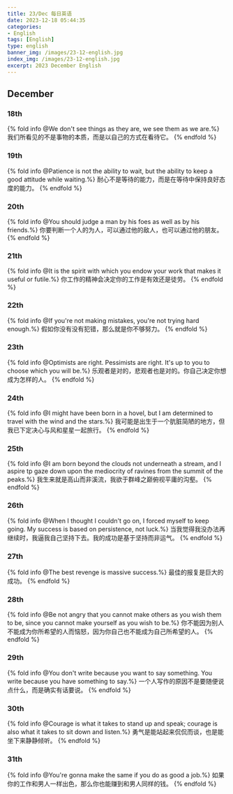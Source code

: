 ```yaml
---
title: 23/Dec 每日英语
date: 2023-12-18 05:44:35
categories:
- English
tags: [English]
type: english
banner_img: /images/23-12-english.jpg
index_img: /images/23-12-english.jpg
excerpt: 2023 December English
---
```


## December

### 18th
{% fold info @We don't see things as they are, we see them as we are.%}
我们所看见的不是事物的本质，而是以自己的方式在看待它。
{% endfold %}

### 19th
{% fold info @Patience is not the ability to wait, but the ability to keep a good attitude while waiting.%}
耐心不是等待的能力，而是在等待中保持良好态度的能力。
{% endfold %}

### 20th
{% fold info @You should judge a man by his foes as well as by his friends.%}
你要判断一个人的为人，可以通过他的敌人，也可以通过他的朋友。
{% endfold %}

### 21th
{% fold info @It is the spirit with which you endow your work that makes it useful or futile.%}
你工作的精神会决定你的工作是有效还是徒劳。
{% endfold %}

### 22th
{% fold info @If you're not making mistakes, you're not trying hard enough.%}
假如你没有没有犯错，那么就是你不够努力。
{% endfold %}

### 23th
{% fold info @Optimists are right. Pessimists are right. It's up to you to choose which you will be.%}
乐观者是对的，悲观者也是对的。你自己决定你想成为怎样的人。
{% endfold %}

### 24th
{% fold info @I might have been born in a hovel, but I am determined to travel with the wind and the stars.%}
我可能是出生于一个肮脏简陋的地方，但我已下定决心与风和星星一起旅行。
{% endfold %}

### 25th
{% fold info @I am born beyond the clouds not underneath a stream, and I aspire tp gaze down upon the mediocrity of ravines from the summit of the peaks.%}
我生来就是高山而非溪流，我欲于群峰之巅俯视平庸的沟壑。
{% endfold %}

### 26th
{% fold info @When I thought I couldn't go on, I forced myself to keep going. My success is based on persistence, not luck.%}
当我觉得我没办法再继续时，我逼我自己坚持下去。我的成功是基于坚持而非运气。
{% endfold %}

### 27th
{% fold info @The best revenge is massive success.%}
最佳的报复是巨大的成功。
{% endfold %}

### 28th
{% fold info @Be not angry that you cannot make others as you wish them to be, since you cannot make yourself as you wish to be.%}
你不能因为别人不能成为你所希望的人而恼怒，因为你自己也不能成为自己所希望的人。
{% endfold %}

### 29th
{% fold info @You don't write because you want to say something. You write because you have something to say.%}
一个人写作的原因不是要随便说点什么，而是确实有话要说。
{% endfold %}

### 30th
{% fold info @Courage is what it takes to stand up and speak; courage is also what it takes to sit down and listen.%}
勇气是能站起来侃侃而谈，也是能坐下来静静倾听。
{% endfold %}

### 31th
{% fold info @You're gonna make the same if you do as good a job.%}
如果你的工作和男人一样出色，那么你也能赚到和男人同样的钱。
{% endfold %}
